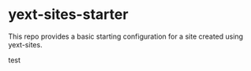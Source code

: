 # yext-sites-starter

This repo provides a basic starting configuration for a site created using yext-sites.
 
test
